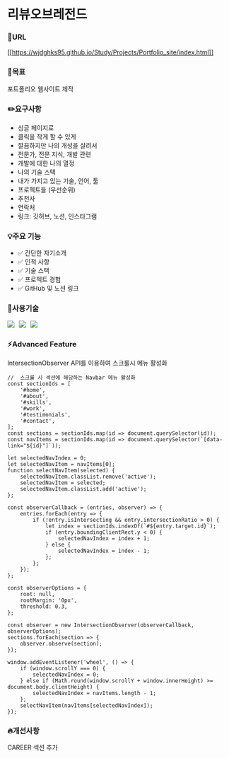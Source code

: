 # 리뷰오브레전드

### 🔗URL
[[https://wjdghks95.github.io/Study/Projects/Portfolio_site/index.html]]

### 🚩목표
포트폴리오 웹사이트 제작

### ✏️요구사항
- 싱글 페이지로
- 클릭을 작게 할 수 있게
- 깔끔하지만 나의 개성을 살려서
- 전문가, 전문 지식, 개발 관련
- 개발에 대한 나의 열정
- 나의 기술 스택
- 내가 가지고 있는 기술, 언어, 툴
- 프로젝트들 (우선순위)
- 추천사
- 연락처
- 링크:  깃허브, 노션, 인스타그램

### 💡주요 기능
- ✅ 간단한 자기소개
- ✅ 인적 사항
- ✅ 기술 스택
- ✅ 프로젝트 경험
- ✅ GitHub 및 노션 링크


### 🔨사용기술
<img src="https://img.shields.io/badge/HTML-E34F26?style=for-the-badge&logo=HTML5&logoColor=white" style="display: inline-block; margin-right: 6px;">
<img src="https://img.shields.io/badge/CSS-1572B6?style=for-the-badge&logo=CSS3&logoColor=white" style="display: inline-block; margin-right: 6px;">
<img src="https://img.shields.io/badge/JAVASCRIPT-F7DF1E?style=for-the-badge&logo=JavaScript&logoColor=white" style="display: inline-block; margin-right: 6px;">

### ⚡Advanced Feature
IntersectionObserver API를 이용하여 스크롤시 메뉴 활성화
```
//  스크롤 시 섹션에 해당하는 Navbar 메뉴 활성화
const sectionIds = [
    '#home',
    '#about',
    '#skills',
    '#work',
    '#testimonials',
    '#contact',
];
const sections = sectionIds.map(id => document.querySelector(id));
const navItems = sectionIds.map(id => document.querySelector(`[data-link="${id}"]`));

let selectedNavIndex = 0;
let selectedNavItem = navItems[0];
function selectNavItem(selected) {
    selectedNavItem.classList.remove('active');
    selectedNavItem = selected;
    selectedNavItem.classList.add('active');    
};

const observerCallback = (entries, observer) => {
    entries.forEach(entry => {
        if (!entry.isIntersecting && entry.intersectionRatio > 0) {
            let index = sectionIds.indexOf(`#${entry.target.id}`);
            if (entry.boundingClientRect.y < 0) {
                selectedNavIndex = index + 1;
            } else {
                selectedNavIndex = index - 1;
            };
        };
    });
};

const observerOptions = {
    root: null,
    rootMargin: '0px',
    threshold: 0.3,
};

const observer = new IntersectionObserver(observerCallback, observerOptions);
sections.forEach(section => {
    observer.observe(section);
});

window.addEventListener('wheel', () => {
    if (window.scrollY === 0) {
        selectedNavIndex = 0;
    } else if (Math.round(window.scrollY + window.innerHeight) >= document.body.clientHeight) {
        selectedNavIndex = navItems.length - 1;
    };
    selectNavItem(navItems[selectedNavIndex]);
});
```

### 🔥개선사항
CAREER 섹션 추가
